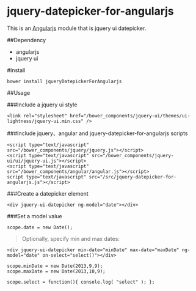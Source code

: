 jquery-datepicker-for-angularjs
=================================

This is an [Angularjs](http://angularjs.org/) module that is jquery ui datepicker.

##Dependency

* angularjs
* jquery ui

#Install

```
bower install jqueryDatepickerForAngularjs
```

##Usage

###Include a jquery ui style
```
<link rel="stylesheet" href="/bower_components/jquery-ui/themes/ui-lightness/jquery-ui.min.css" />
```

###Include jquery、angular and jquery-datepicker-for-angularjs scripts
```
<script type="text/javascript" src="/bower_components/jquery/jquery.js"></script>
<script type="text/javascript" src="/bower_components/jquery-ui/ui/jquery-ui.js"></script>
<script type="text/javascript" src="/bower_components/angular/angular.js"></script>
script type="text/javascript" src="/src/jquery-datepicker-for-angularjs.js"></script>
```

###Create a datepicker element
```
<div jquery-ui-datepicker ng-model="date"></div>
```

###Set a model value

```
scope.date = new Date();
```

> Optionally, specify min and max dates:
```
<div jquery-ui-datepicker min-date="minDate" max-date="maxDate" ng-model="date" on-select="select()"></div>
```
```
scope.minDate = new Date(2013,9,9);
scope.maxDate = new Date(2013,10,9);

scope.select = function(){ console.log( "select" ); };
```

